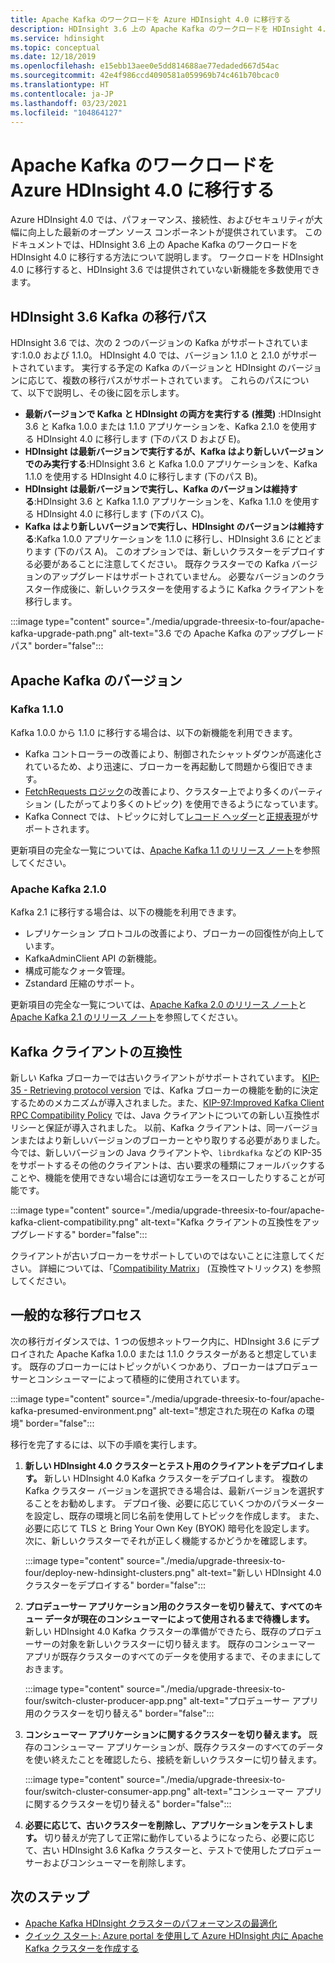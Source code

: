 ```yaml
---
title: Apache Kafka のワークロードを Azure HDInsight 4.0 に移行する
description: HDInsight 3.6 上の Apache Kafka のワークロードを HDInsight 4.0 に移行する方法について説明します。
ms.service: hdinsight
ms.topic: conceptual
ms.date: 12/18/2019
ms.openlocfilehash: e15ebb13aee0e5dd814688ae77edaded667d54ac
ms.sourcegitcommit: 42e4f986ccd4090581a059969b74c461b70bcac0
ms.translationtype: HT
ms.contentlocale: ja-JP
ms.lasthandoff: 03/23/2021
ms.locfileid: "104864127"
---
```

# <a name="migrate-apache-kafka-workloads-to-azure-hdinsight-40"></a>Apache Kafka のワークロードを Azure HDInsight 4.0 に移行する

Azure HDInsight 4.0 では、パフォーマンス、接続性、およびセキュリティが大幅に向上した最新のオープン ソース コンポーネントが提供されています。 このドキュメントでは、HDInsight 3.6 上の Apache Kafka のワークロードを HDInsight 4.0 に移行する方法について説明します。 ワークロードを HDInsight 4.0 に移行すると、HDInsight 3.6 では提供されていない新機能を多数使用できます。

## <a name="hdinsight-36-kafka-migration-paths"></a>HDInsight 3.6 Kafka の移行パス

HDInsight 3.6 では、次の 2 つのバージョンの Kafka がサポートされています:1.0.0 および 1.1.0。 HDInsight 4.0 では、バージョン 1.1.0 と 2.1.0 がサポートされています。 実行する予定の Kafka のバージョンと HDInsight のバージョンに応じて、複数の移行パスがサポートされています。 これらのパスについて、以下で説明し、その後に図を示します。

* **最新バージョンで Kafka と HDInsight の両方を実行する (推奨)** :HDInsight 3.6 と Kafka 1.0.0 または 1.1.0 アプリケーションを、Kafka 2.1.0 を使用する HDInsight 4.0 に移行します (下のパス D および E)。
* **HDInsight は最新バージョンで実行するが、Kafka はより新しいバージョンでのみ実行する**:HDInsight 3.6 と Kafka 1.0.0 アプリケーションを、Kafka 1.1.0 を使用する HDInsight 4.0 に移行します (下のパス B)。
* **HDInsight は最新バージョンで実行し、Kafka のバージョンは維持する**:HDInsight 3.6 と Kafka 1.1.0 アプリケーションを、Kafka 1.1.0 を使用する HDInsight 4.0 に移行します (下のパス C)。
* **Kafka はより新しいバージョンで実行し、HDInsight のバージョンは維持する**:Kafka 1.0.0 アプリケーションを 1.1.0 に移行し、HDInsight 3.6 にとどまります (下のパス A)。 このオプションでは、新しいクラスターをデプロイする必要があることに注意してください。 既存クラスターでの Kafka バージョンのアップグレードはサポートされていません。 必要なバージョンのクラスター作成後に、新しいクラスターを使用するように Kafka クライアントを移行します。

:::image type="content" source="./media/upgrade-threesix-to-four/apache-kafka-upgrade-path.png" alt-text="3\.6 での Apache Kafka のアップグレード パス" border="false":::

## <a name="apache-kafka-versions"></a>Apache Kafka のバージョン

### <a name="kafka-110"></a>Kafka 1.1.0
  
Kafka 1.0.0 から 1.1.0 に移行する場合は、以下の新機能を利用できます。

* Kafka コントローラーの改善により、制御されたシャットダウンが高速化されているため、より迅速に、ブローカーを再起動して問題から復旧できます。 
* [FetchRequests ロジック](https://issues.apache.org/jira/browse/KAFKA-6254)の改善により、クラスター上でより多くのパーティション (したがってより多くのトピック) を使用できるようになっています。 
* Kafka Connect では、トピックに対して[レコード ヘッダー](https://issues.apache.org/jira/browse/KAFKA-5142)と[正規表現](https://issues.apache.org/jira/browse/KAFKA-3073)がサポートされます。 

更新項目の完全な一覧については、[Apache Kafka 1.1 のリリース ノート](https://archive.apache.org/dist/kafka/1.1.0/RELEASE_NOTES.html)を参照してください。

### <a name="apache-kafka-210"></a>Apache Kafka 2.1.0

Kafka 2.1 に移行する場合は、以下の機能を利用できます。

* レプリケーション プロトコルの改善により、ブローカーの回復性が向上しています。
* KafkaAdminClient API の新機能。
* 構成可能なクォータ管理。
* Zstandard 圧縮のサポート。

更新項目の完全な一覧については、[Apache Kafka 2.0 のリリース ノート](https://archive.apache.org/dist/kafka/2.0.0/RELEASE_NOTES.html)と [Apache Kafka 2.1 のリリース ノート](https://archive.apache.org/dist/kafka/2.1.0/RELEASE_NOTES.html)を参照してください。

## <a name="kafka-client-compatibility"></a>Kafka クライアントの互換性

新しい Kafka ブローカーでは古いクライアントがサポートされています。 [KIP-35 - Retrieving protocol version](https://cwiki.apache.org/confluence/display/KAFKA/KIP-35+-+Retrieving+protocol+version) では、Kafka ブローカーの機能を動的に決定するためのメカニズムが導入されました。また、[KIP-97:Improved Kafka Client RPC Compatibility Policy](https://cwiki.apache.org/confluence/display/KAFKA/KIP-97%3A+Improved+Kafka+Client+RPC+Compatibility+Policy) では、Java クライアントについての新しい互換性ポリシーと保証が導入されました。 以前、Kafka クライアントは、同一バージョンまたはより新しいバージョンのブローカーとやり取りする必要がありました。 今では、新しいバージョンの Java クライアントや、`librdkafka` などの KIP-35 をサポートするその他のクライアントは、古い要求の種類にフォールバックすることや、機能を使用できない場合には適切なエラーをスローしたりすることが可能です。

:::image type="content" source="./media/upgrade-threesix-to-four/apache-kafka-client-compatibility.png" alt-text="Kafka クライアントの互換性をアップグレードする" border="false":::

クライアントが古いブローカーをサポートしていのではないことに注意してください。  詳細については、「[Compatibility Matrix](https://cwiki.apache.org/confluence/display/KAFKA/Compatibility+Matrix)」 (互換性マトリックス) を参照してください。

## <a name="general-migration-process"></a>一般的な移行プロセス

次の移行ガイダンスでは、1 つの仮想ネットワーク内に、HDInsight 3.6 にデプロイされた Apache Kafka 1.0.0 または 1.1.0 クラスターがあると想定しています。 既存のブローカーにはトピックがいくつかあり、ブローカーはプロデューサーとコンシューマーによって積極的に使用されています。

:::image type="content" source="./media/upgrade-threesix-to-four/apache-kafka-presumed-environment.png" alt-text="想定された現在の Kafka の環境" border="false":::

移行を完了するには、以下の手順を実行します。

1. **新しい HDInsight 4.0 クラスターとテスト用のクライアントをデプロイします。** 新しい HDInsight 4.0 Kafka クラスターをデプロイします。 複数の Kafka クラスター バージョンを選択できる場合は、最新バージョンを選択することをお勧めします。 デプロイ後、必要に応じていくつかのパラメーターを設定し、既存の環境と同じ名前を使用してトピックを作成します。 また、必要に応じて TLS と Bring Your Own Key (BYOK) 暗号化を設定します。 次に、新しいクラスターでそれが正しく機能するかどうかを確認します。

    :::image type="content" source="./media/upgrade-threesix-to-four/deploy-new-hdinsight-clusters.png" alt-text="新しい HDInsight 4.0 クラスターをデプロイする" border="false":::

1. **プロデューサー アプリケーション用のクラスターを切り替えて、すべてのキュー データが現在のコンシューマーによって使用されるまで待機します。** 新しい HDInsight 4.0 Kafka クラスターの準備ができたら、既存のプロデューサーの対象を新しいクラスターに切り替えます。 既存のコンシューマー アプリが既存クラスターのすべてのデータを使用するまで、そのままにしておきます。

    :::image type="content" source="./media/upgrade-threesix-to-four/switch-cluster-producer-app.png" alt-text="プロデューサー アプリ用のクラスターを切り替える" border="false":::

1. **コンシューマー アプリケーションに関するクラスターを切り替えます。** 既存のコンシューマー アプリケーションが、既存クラスターのすべてのデータを使い終えたことを確認したら、接続を新しいクラスターに切り替えます。

    :::image type="content" source="./media/upgrade-threesix-to-four/switch-cluster-consumer-app.png" alt-text="コンシューマー アプリに関するクラスターを切り替える" border="false":::

1. **必要に応じて、古いクラスターを削除し、アプリケーションをテストします。** 切り替えが完了して正常に動作しているようになったら、必要に応じて、古い HDInsight 3.6 Kafka クラスターと、テストで使用したプロデューサーおよびコンシューマーを削除します。

## <a name="next-steps"></a>次のステップ

* [Apache Kafka HDInsight クラスターのパフォーマンスの最適化](apache-kafka-performance-tuning.md)
* [クイック スタート: Azure portal を使用して Azure HDInsight 内に Apache Kafka クラスターを作成する](apache-kafka-get-started.md)
